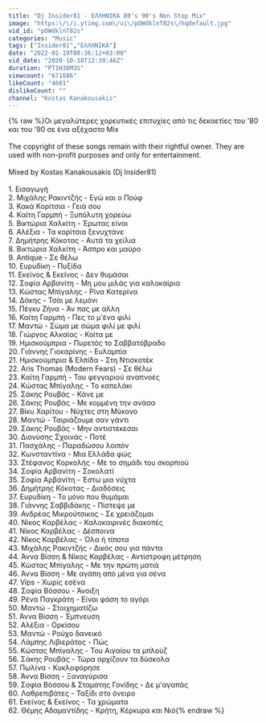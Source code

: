 ```yaml
---
title: "Dj Insider81 - ΕΛΛΗΝΙΚΑ 80's 90's Non Stop Mix"
image: "https:\/\/i.ytimg.com\/vi\/pOWdklnT82s\/hqdefault.jpg"
vid_id: "pOWdklnT82s"
categories: "Music"
tags: ["Insider81","ΕΛΛΗΝΙΚΑ"]
date: "2022-01-19T00:36:12+03:00"
vid_date: "2020-10-18T12:39:46Z"
duration: "PT1H38M3S"
viewcount: "671686"
likeCount: "4601"
dislikeCount: ""
channel: "Kostas Kanakousakis"
---
```

{% raw %}Οι μεγαλύτερες χορευτικές επιτυχίες από τις δεκαετίες του '80 και του '90 σε ένα αξέχαστο Mix<br /><br />The copyright of these songs remain with their rightful owner. They are used with non-profit purposes and only for entertainment.<br /><br />Mixed by Kostas Kanakousakis (Dj Insider81)<br /><br />1. Εισαγωγή<br />2. Μιχάλης Ρακιντζής - Εγώ και ο Πούφ<br />3. Κακά Κορίτσια - Γειά σου<br />4. Καίτη Γαρμπή - Ξυπόλυτη χορεύω<br />5. Βικτώρια Χαλκίτη - Έρωτας είναι<br />6. Αλέξια - Τα κορίτσια ξενυχτάνε<br />7. Δημήτρης Κόκοτας - Αυτά τα χείλια<br />8. Βικτώρια Χαλκίτη - Άσπρο και μαύρο<br />9. Antique - Σε θέλω<br />10. Ευρυδίκη - Πυξίδα<br />11. Εκείνος &amp; Εκείνος - Δεν θυμάσαι<br />12. Σοφία Αρβανίτη - Μη μου μιλάς για καλοκαίρια<br />13. Κώστας Μπίγαλης - Ρίνα Κατερίνα<br />14. Δάκης - Τσάι με λεμόνι<br />15. Πέγκυ Ζήνα - Άν πας με άλλη<br />16. Καίτη Γαρμπή - Πες το μ'ένα φιλί<br />17. Μαντώ - Σώμα με σώμα φιλί με φιλί<br />18. Γιώργος Αλκαίος - Κοίτα με<br />19. Ημισκούμπρια - Πυρετός το Σαββατόβραδο<br />20. Γιάννης Γιοκαρίνης - Ευλαμπία<br />21. Ημισκούμπρια &amp; Ελπίδα - Στη Ντισκοτέκ<br />22. Aris Thomas (Modern Fears) - Σε θέλω<br />23. Καίτη Γαρμπή - Του φεγγαριού αναπνοές<br />24. Κώστας Μπίγαλης - Το καπελάκι<br />25. Σάκης Ρουβάς - Κάνε με<br />26. Σάκης Ρουβάς - Με κομμένη την ανάσα<br />27. Βίκυ Χαρίτου - Νύχτες στη Μύκονο<br />28. Μαντώ - Ταιριάζουμε σαν γάντι<br />29. Σάκης Ρουβάς - Μην αντιστέκεσαι<br />30. Διονύσης Σχοινάς - Ποτέ<br />31. Πασχάλης - Παραδώσου λοιπόν<br />32. Κωνσταντίνα - Μια Ελλάδα φώς<br />33. Στέφανος Κορκολής - Με το σημάδι του σκορπιού<br />34. Σοφία Αρβανίτη - Σοκολατί<br />35. Σοφία Αρβανίτη - Έστω μια νύχτα<br />36. Δημήτρης Κόκοτας - Διαδόσεις<br />37. Ευρυδίκη - Το μόνο που θυμάμαι<br />38. Γιάννης Σαββιδάκης - Πίστεψε με<br />39. Ανδρέας Μικρούτσικος - Σε χρειάζομαι<br />40. Νίκος Καρβέλας - Καλοκαιρινές διακοπές<br />41. Νίκος Καρβέλας - Δέσποινα<br />42. Νίκος Καρβέλας - Όλα ή τίποτα<br />43. Μιχάλης Ρακιντζής - Δικός σου για πάντα<br />44. Άννα Βίσση &amp; Νίκος Καρβέλας - Αντίστροφη μέτρηση<br />45. Κώστας Μπίγαλης - Με την πρώτη ματιά<br />46. Άννα Βίσση - Με αγάπη από μένα για σένα<br />47. Vips - Χωρίς εσένα<br />48. Σοφία Βόσσου - Άνοιξη<br />49. Ρένα Παγκράτη - Είναι φάση το αγόρι<br />50. Μαντώ - Στοιχηματίζω<br />51. Άννα Βίσση - Έμπνευση<br />52. Αλέξια - Ορκίσου<br />53. Μαντώ - Ρούχο δανεικό<br />54. Λάμπης Λιβιεράτος - Πώς<br />55. Κώστας Μπίγαλης - Του Αιγαίου τα μπλούζ<br />56. Σάκης Ρουβάς - Τώρα αρχίζουν τα δύσκολα<br />57. Πωλίνα - Κυκλοφόρησε<br />58. Άννα Βίσση - Ξαναγύρισα<br />59. Σοφία Βόσσου &amp; Σταμάτης Γονίδης - Δε μ'αγαπάς<br />60. Λαθρεπιβάτες - Ταξίδι στο όνειρο<br />61. Εκείνος &amp; Εκείνος - Τα χρώματα<br />62. Θέμης Αδαμαντίδης - Κρήτη, Κέρκυρα και Νιό{% endraw %}
